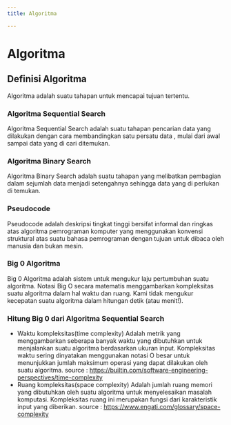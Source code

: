 ```yaml
---
title: Algoritma

---
```


# Algoritma
## Definisi Algoritma
Algoritma adalah suatu tahapan untuk mencapai tujuan tertentu.
### Algoritma Sequential Search
Algoritma Sequential Search adalah suatu tahapan pencarian data yang dilakukan dengan cara membandingkan satu persatu data , mulai dari awal sampai data yang di cari ditemukan.
### Algoritma Binary Search
Algoritma Binary Search adalah suatu tahapan yang melibatkan pembagian dalam sejumlah data menjadi setengahnya sehingga data yang di perlukan di temukan.
### Pseudocode
Pseudocode adalah deskripsi tingkat tinggi bersifat informal dan ringkas atas algoritma pemrograman komputer yang menggunakan konvensi struktural atas suatu bahasa pemrograman dengan tujuan untuk dibaca oleh manusia dan bukan mesin.
### Big 0 Algoritma
Big 0 Algoritma adalah sistem untuk mengukur laju pertumbuhan suatu algoritma. Notasi Big O secara matematis menggambarkan kompleksitas suatu algoritma dalam hal waktu dan ruang. Kami tidak mengukur kecepatan suatu algoritma dalam hitungan detik (atau menit!).
### Hitung Big 0 dari Algoritma Sequential Search
* Waktu kompleksitas(time complexity)
 Adalah metrik yang menggambarkan seberapa banyak waktu yang dibutuhkan untuk menjalankan suatu algoritma berdasarkan ukuran input. Kompleksitas waktu sering dinyatakan menggunakan notasi O besar untuk menunjukkan jumlah maksimum operasi yang dapat dilakukan oleh suatu algoritma.
source : https://builtin.com/software-engineering-perspectives/time-complexity
* Ruang kompleksitas(space complexity)
Adalah jumlah ruang memori yang dibutuhkan oleh suatu algoritma untuk menyelesaikan masalah komputasi. Kompleksitas ruang ini merupakan fungsi dari karakteristik input yang diberikan. 
source : https://www.engati.com/glossary/space-complexity
